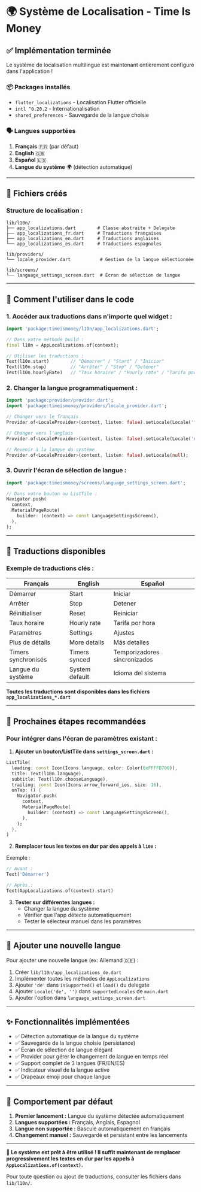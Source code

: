 # 🌍 Système de Localisation - Time Is Money

## ✅ Implémentation terminée

Le système de localisation multilingue est maintenant entièrement configuré dans l'application !

### 📦 Packages installés
- `flutter_localizations` - Localisation Flutter officielle
- `intl ^0.20.2` - Internationalisation
- `shared_preferences` - Sauvegarde de la langue choisie

### 🗣️ Langues supportées
1. **Français** 🇫🇷 (par défaut)
2. **English** 🇬🇧
3. **Español** 🇪🇸
4. **Langue du système** 🌍 (détection automatique)

---

## 📁 Fichiers créés

### Structure de localisation :
```
lib/l10n/
├── app_localizations.dart        # Classe abstraite + Delegate
├── app_localizations_fr.dart     # Traductions françaises
├── app_localizations_en.dart     # Traductions anglaises
└── app_localizations_es.dart     # Traductions espagnoles

lib/providers/
└── locale_provider.dart           # Gestion de la langue sélectionnée

lib/screens/
└── language_settings_screen.dart  # Écran de sélection de langue
```

---

## 🚀 Comment l'utiliser dans le code

### 1. Accéder aux traductions dans n'importe quel widget :

```dart
import 'package:timeismoney/l10n/app_localizations.dart';

// Dans votre méthode build :
final l10n = AppLocalizations.of(context);

// Utiliser les traductions :
Text(l10n.start)        // "Démarrer" / "Start" / "Iniciar"
Text(l10n.stop)         // "Arrêter" / "Stop" / "Detener"
Text(l10n.hourlyRate)   // "Taux horaire" / "Hourly rate" / "Tarifa por hora"
```

### 2. Changer la langue programmatiquement :

```dart
import 'package:provider/provider.dart';
import 'package:timeismoney/providers/locale_provider.dart';

// Changer vers le français
Provider.of<LocaleProvider>(context, listen: false).setLocale(Locale('fr'));

// Changer vers l'anglais
Provider.of<LocaleProvider>(context, listen: false).setLocale(Locale('en'));

// Revenir à la langue du système
Provider.of<LocaleProvider>(context, listen: false).setLocale(null);
```

### 3. Ouvrir l'écran de sélection de langue :

```dart
import 'package:timeismoney/screens/language_settings_screen.dart';

// Dans votre bouton ou ListTile :
Navigator.push(
  context,
  MaterialPageRoute(
    builder: (context) => const LanguageSettingsScreen(),
  ),
);
```

---

## 📝 Traductions disponibles

### Exemple de traductions clés :

| Français | English | Español |
|----------|---------|---------|
| Démarrer | Start | Iniciar |
| Arrêter | Stop | Detener |
| Réinitialiser | Reset | Reiniciar |
| Taux horaire | Hourly rate | Tarifa por hora |
| Paramètres | Settings | Ajustes |
| Plus de détails | More details | Más detalles |
| Timers synchronisés | Timers synced | Temporizadores sincronizados |
| Langue du système | System default | Idioma del sistema |

**Toutes les traductions sont disponibles dans les fichiers `app_localizations_*.dart`**

---

## 🎯 Prochaines étapes recommandées

### Pour intégrer dans l'écran de paramètres existant :

1. **Ajouter un bouton/ListTile dans `settings_screen.dart` :**

```dart
ListTile(
  leading: const Icon(Icons.language, color: Color(0xFFFFD700)),
  title: Text(l10n.language),
  subtitle: Text(l10n.chooseLanguage),
  trailing: const Icon(Icons.arrow_forward_ios, size: 16),
  onTap: () {
    Navigator.push(
      context,
      MaterialPageRoute(
        builder: (context) => const LanguageSettingsScreen(),
      ),
    );
  },
)
```

2. **Remplacer tous les textes en dur par des appels à `l10n` :**

Exemple :
```dart
// Avant :
Text('Démarrer')

// Après :
Text(AppLocalizations.of(context).start)
```

3. **Tester sur différentes langues :**
   - Changer la langue du système
   - Vérifier que l'app détecte automatiquement
   - Tester le sélecteur manuel dans les paramètres

---

## 🔧 Ajouter une nouvelle langue

Pour ajouter une nouvelle langue (ex: Allemand 🇩🇪) :

1. Créer `lib/l10n/app_localizations_de.dart`
2. Implémenter toutes les méthodes de `AppLocalizations`
3. Ajouter `'de'` dans `isSupported()` et `load()` du delegate
4. Ajouter `Locale('de', '')` dans `supportedLocales` de `main.dart`
5. Ajouter l'option dans `language_settings_screen.dart`

---

## ✨ Fonctionnalités implémentées

- ✅ Détection automatique de la langue du système
- ✅ Sauvegarde de la langue choisie (persistance)
- ✅ Écran de sélection de langue élégant
- ✅ Provider pour gérer le changement de langue en temps réel
- ✅ Support complet de 3 langues (FR/EN/ES)
- ✅ Indicateur visuel de la langue active
- ✅ Drapeaux emoji pour chaque langue

---

## 📱 Comportement par défaut

1. **Premier lancement :** Langue du système détectée automatiquement
2. **Langues supportées :** Français, Anglais, Espagnol
3. **Langue non supportée :** Bascule automatiquement en français
4. **Changement manuel :** Sauvegardé et persistant entre les lancements

---

**🎉 Le système est prêt à être utilisé ! Il suffit maintenant de remplacer progressivement les textes en dur par les appels à `AppLocalizations.of(context)`.** 

Pour toute question ou ajout de traductions, consulter les fichiers dans `lib/l10n/`.
